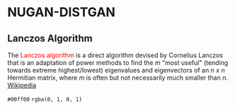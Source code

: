 # NUGAN-DISTGAN

## Lanczos Algorithm

The <span style="color:red">Lanczos algorithm</span> is a direct algorithm devised by Cornelius Lanczos that is an adaptation of power methods to find the *m* "most useful" (tending towards extreme highest/lowest) eigenvalues and eigenvectors of an *n x n* Hermitian matrix, where *m* is often but not necessarily much smaller than *n*. [Wikipedia](https://en.wikipedia.org/wiki/Lanczos_algorithm)


`#00ff00`
`rgba(0, 1, 0, 1)`
